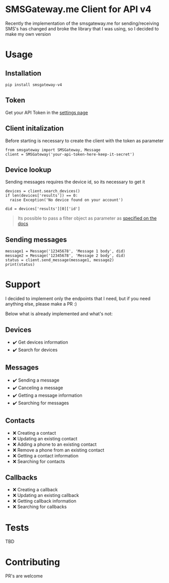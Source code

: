 # SMSGateway.me Client for API v4
Recently the implementation of the smsgateway.me for sending/receiving SMS's has changed
and broke the library that I was using, so I decided to make my own version

# Usage
## Installation
`pip install smsgateway-v4`

## Token
Get your API Token in the [settings page](https://smsgateway.me/dashboard/settings)

## Client initalization
Before starting is necessary to create the client with the token as parameter
```
from smsgateway import SMSGateway, Message
client = SMSGateway('your-api-token-here-keep-it-secret')
```

## Device lookup
Sending messages requires the device id, so its necessary to get it
```
devices = client.search_devices()
if len(devices['results']) == 0:
  raise Exception('No device found on your account')
  
did = devices['results'][0]['id']
```
> Its possible to pass a filter object as parameter as [specified on the docs](https://smsgateway.me/sms-api-documentation/devices/searching-android-devices)

## Sending messages
```
message1 = Message('12345678', 'Message 1 body', did)
message2 = Message('12345678', 'Message 2 body', did)
status = client.send_message(message1, message2)
print(status)
```

# Support
I decided to implement only the endpoints that I need, but if you need anything else, please make a PR :)

Below what is already implemented and what's not:

## Devices
 - :heavy_check_mark: Get devices information
 - :heavy_check_mark: Search for devices

## Messages
 - :heavy_check_mark: Sending a message
 - :heavy_check_mark: Canceling a message
 - :heavy_check_mark: Getting a message information
 - :heavy_check_mark: Searching for messages

## Contacts
 - :x: Creating a contact
 - :x: Updating an existing contact
 - :x: Adding a phone to an existing contact
 - :x: Remove a phone from an existing contact
 - :x: Getting a contact information
 - :x: Searching for contacts

## Callbacks
 - :x: Creating a callback
 - :x: Updating an existing callback
 - :x: Getting callback information
 - :x: Searching for callbacks

# Tests
TBD

# Contributing
PR's are welcome
